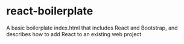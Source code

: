 # react-boilerplate
A basic boilerplate index.html that includes React and Bootstrap, and describes how to add React to an existing web project
